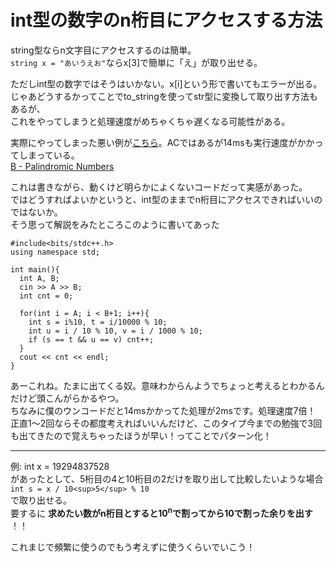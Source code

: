 # int型の数字のn桁目にアクセスする方法

string型ならn文字目にアクセスするのは簡単。  
`string x = "あいうえお"`ならx[3]で簡単に「え」が取り出せる。  

ただしint型の数字ではそうはいかない。x[i]という形で書いてもエラーが出る。  
じゃあどうするかってことでto_stringを使ってstr型に変換して取り出す方法もあるが、  
これをやってしまうと処理速度がめちゃくちゃ遅くなる可能性がある。  

実際にやってしまった悪い例が[こちら](https://atcoder.jp/contests/abc090/submissions/13491800)。ACではあるが14msも実行速度がかかってしまっている。  
[B - Palindromic Numbers](https://atcoder.jp/contests/abc090/tasks/abc090_b)  

これは書きながら、動くけど明らかによくないコードだって実感があった。  
ではどうすればよいかというと、int型のままでn桁目にアクセスできればいいのではないか。  
そう思って解説をみたところこのように書いてあった  
```
#include<bits/stdc++.h>
using namespace std;

int main(){
  int A, B;
  cin >> A >> B;
  int cnt = 0;
  
  for(int i = A; i < B+1; i++){
    int s = i%10, t = i/10000 % 10;
    int u = i / 10 % 10, v = i / 1000 % 10;
    if (s == t && u == v) cnt++;
  }
  cout << cnt << endl;
}

```

あーこれね。たまに出てくる奴。意味わからんようでちょっと考えるとわかるんだけど頭こんがらかるやつ。  
ちなみに僕のウンコードだと14msかかってた処理が2msです。処理速度7倍！  
正直1～2回ならその都度考えればいいんだけど、このタイプ今までの勉強で3回も出てきたので覚えちゃったほうが早い！ってことでパターン化！  
___
例: int x = 19294837528  
があったとして、5桁目の4と10桁目の2だけを取り出して比較したいような場合  
`int s = x / 10<sup>5</sup> % 10`  
で取り出せる。  
要するに
**求めたい数がn桁目とすると10<sup>n</sup>で割ってから10で割った余りを出す**
！！  

これまじで頻繁に使うのでもう考えずに使うくらいでいこう！

